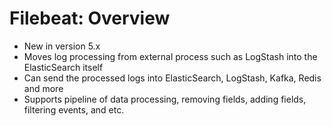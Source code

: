 # Filebeat: Overview #

* New in version 5.x
* Moves log processing from external process such as LogStash into the ElasticSearch itself
* Can send the processed logs into ElasticSearch, LogStash, Kafka, Redis and more
* Supports pipeline of data processing, removing fields, adding fields, filtering events, and etc.
